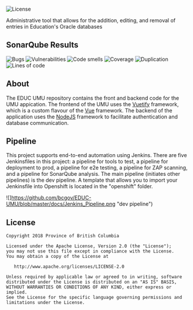 ![License](https://img.shields.io/badge/License-Apache%202.0-blue.svg)

Administrative tool that allows for the addition, editing, and removal of entries in Education's Oracle databases

## SonarQube Results
![Bugs](https://sonarqube-pbuo5q-tools.pathfinder.gov.bc.ca/api/badges/measure?key=UMU&metric=bugs&template=FLAT) ![Vulnerabilities](https://sonarqube-pbuo5q-tools.pathfinder.gov.bc.ca/api/badges/measure?key=UMU&metric=vulnerabilities&template=FLAT) ![Code smells](https://sonarqube-pbuo5q-tools.pathfinder.gov.bc.ca/api/badges/measure?key=UMU&metric=code_smells&template=FLAT) ![Coverage](https://sonarqube-pbuo5q-tools.pathfinder.gov.bc.ca/api/badges/measure?key=UMU&metric=coverage&template=FLAT) ![Duplication](https://sonarqube-pbuo5q-tools.pathfinder.gov.bc.ca/api/badges/measure?key=UMU&metric=duplicated_lines_density&template=FLAT) ![Lines of code](https://sonarqube-pbuo5q-tools.pathfinder.gov.bc.ca/api/badges/measure?key=UMU&metric=lines&template=FLAT)

## About
The EDUC UMU repository contains the front and backend code for the UMU appication. The frontend of the UMU uses the [Vuetify](https://vuetifyjs.com/en/) framework, which is a custom flavour of the [Vue](https://vuejs.org/) framework. The backend of the application uses the [NodeJS](https://nodejs.org/en/) framework to facilitate authentication and database communication.

## Pipeline
This project supports end-to-end automation using Jenkins. There are five Jenkinsfiles in this project: a pipeline for tools to test, a pipeline for deployment to prod, a pipeline for e2e testing, a pipeline for ZAP scanning, and a pipeline for SonarQube analysis. The main pipeline (initiates other pipelines) is the dev pipeline. A template that allows you to import your Jenkinsfile into Openshift is located in the "openshift" folder.

![]https://github.com/bcgov/EDUC-UMU/blob/master/docs/Jenkins_Pipeline.png "dev pipeline")

## License
    Copyright 2018 Province of British Columbia

    Licensed under the Apache License, Version 2.0 (the "License");
    you may not use this file except in compliance with the License.
    You may obtain a copy of the License at

       http://www.apache.org/licenses/LICENSE-2.0

    Unless required by applicable law or agreed to in writing, software
    distributed under the License is distributed on an "AS IS" BASIS,
    WITHOUT WARRANTIES OR CONDITIONS OF ANY KIND, either express or implied.
    See the License for the specific language governing permissions and
    limitations under the License.
